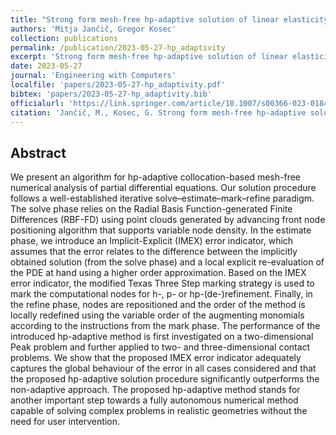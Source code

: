 ```yaml
---
title: "Strong form mesh-free hp-adaptive solution of linear elasticity problem"
authors: 'Mitja Jančič, Gregor Kosec'
collection: publications
permalink: /publication/2023-05-27-hp_adaptivity
excerpt: 'Strong form mesh-free hp-adaptive solution of linear elasticity problem.'
date: 2023-05-27
journal: 'Engineering with Computers'
localfile: 'papers/2023-05-27-hp_adaptivity.pdf'
bibtex: 'papers/2023-05-27-hp_adaptivity.bib'
officialurl: 'https://link.springer.com/article/10.1007/s00366-023-01843-6'
citation: 'Jančič, M., Kosec, G. Strong form mesh-free hp-adaptive solution of linear elasticity problem. Engineering with Computers (2023). https://doi.org/10.1007/s00366-023-01843-6'
---
```


## Abstract

We present an algorithm for hp-adaptive collocation-based mesh-free numerical analysis of partial differential equations. Our solution procedure follows a well-established iterative solve–estimate–mark–refine paradigm. The solve phase relies on the Radial Basis Function-generated Finite Differences (RBF-FD) using point clouds generated by advancing front node positioning algorithm that supports variable node density. In the estimate phase, we introduce an Implicit-Explicit (IMEX) error indicator, which assumes that the error relates to the difference between the implicitly obtained solution (from the solve phase) and a local explicit re-evaluation of the PDE at hand using a higher order approximation. Based on the IMEX error indicator, the modified Texas Three Step marking strategy is used to mark the computational nodes for h-, p- or hp-(de-)refinement. Finally, in the refine phase, nodes are repositioned and the order of the method is locally redefined using the variable order of the augmenting monomials according to the instructions from the mark phase. The performance of the introduced hp-adaptive method is first investigated on a two-dimensional Peak problem and further applied to two- and three-dimensional contact problems. We show that the proposed IMEX error indicator adequately captures the global behaviour of the error in all cases considered and that the proposed hp-adaptive solution procedure significantly outperforms the non-adaptive approach. The proposed hp-adaptive method stands for another important step towards a fully autonomous numerical method capable of solving complex problems in realistic geometries without the need for user intervention.